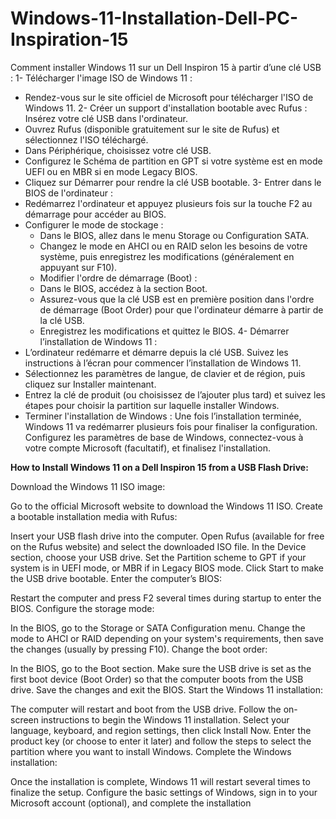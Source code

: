 # Windows-11-Installation-Dell-PC-Inspiration-15
Comment installer Windows 11 sur un Dell Inspiron 15 à partir d’une clé USB :
1- Télécharger l'image ISO de Windows 11 :
-  Rendez-vous sur le site officiel de Microsoft pour télécharger l'ISO de Windows 11.
2- Créer un support d'installation bootable avec Rufus :
Insérez votre clé USB dans l'ordinateur.
-  Ouvrez Rufus (disponible gratuitement sur le site de Rufus) et sélectionnez l'ISO téléchargé.
-  Dans Périphérique, choisissez votre clé USB.
-  Configurez le Schéma de partition en GPT si votre système est en mode UEFI ou en MBR si en mode Legacy BIOS.
-  Cliquez sur Démarrer pour rendre la clé USB bootable.
3- Entrer dans le BIOS de l'ordinateur :
-  Redémarrez l'ordinateur et appuyez plusieurs fois sur la touche F2 au démarrage pour accéder au BIOS.
- Configurer le mode de stockage :
    - Dans le BIOS, allez dans le menu Storage ou Configuration SATA.
    - Changez le mode en AHCI ou en RAID selon les besoins de votre système, puis enregistrez les modifications (généralement en appuyant sur F10).
    - Modifier l'ordre de démarrage (Boot) :
    - Dans le BIOS, accédez à la section Boot.
    - Assurez-vous que la clé USB est en première position dans l'ordre de démarrage (Boot Order) pour que l'ordinateur démarre à partir de la clé USB.
    - Enregistrez les modifications et quittez le BIOS.
4- Démarrer l’installation de Windows 11 :
- L’ordinateur redémarre et démarre depuis la clé USB. Suivez les instructions à l’écran pour commencer l’installation de Windows 11.
- Sélectionnez les paramètres de langue, de clavier et de région, puis cliquez sur Installer maintenant.
- Entrez la clé de produit (ou choisissez de l’ajouter plus tard) et suivez les étapes pour choisir la partition sur laquelle installer Windows.
- Terminer l'installation de Windows :
    Une fois l’installation terminée, Windows 11 va redémarrer plusieurs fois pour finaliser la configuration.
    Configurez les paramètres de base de Windows, connectez-vous à votre compte Microsoft (facultatif), et finalisez l'installation.

**How to Install Windows 11 on a Dell Inspiron 15 from a USB Flash Drive:**

Download the Windows 11 ISO image:

Go to the official Microsoft website to download the Windows 11 ISO.
Create a bootable installation media with Rufus:

Insert your USB flash drive into the computer.
Open Rufus (available for free on the Rufus website) and select the downloaded ISO file.
In the Device section, choose your USB drive.
Set the Partition scheme to GPT if your system is in UEFI mode, or MBR if in Legacy BIOS mode.
Click Start to make the USB drive bootable.
Enter the computer’s BIOS:

Restart the computer and press F2 several times during startup to enter the BIOS.
Configure the storage mode:

In the BIOS, go to the Storage or SATA Configuration menu.
Change the mode to AHCI or RAID depending on your system's requirements, then save the changes (usually by pressing F10).
Change the boot order:

In the BIOS, go to the Boot section.
Make sure the USB drive is set as the first boot device (Boot Order) so that the computer boots from the USB drive.
Save the changes and exit the BIOS.
Start the Windows 11 installation:

The computer will restart and boot from the USB drive. Follow the on-screen instructions to begin the Windows 11 installation.
Select your language, keyboard, and region settings, then click Install Now.
Enter the product key (or choose to enter it later) and follow the steps to select the partition where you want to install Windows.
Complete the Windows installation:

Once the installation is complete, Windows 11 will restart several times to finalize the setup.
Configure the basic settings of Windows, sign in to your Microsoft account (optional), and complete the installation

 

